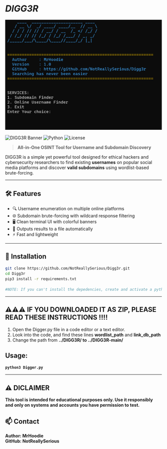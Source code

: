 # <i>DIGG3R</i>

![DIGG3R Banner](https://github.com/NotReallySerious/DIGG3R/blob/main/IMAGE.png)


![DIGG3R Banner](https://img.shields.io/badge/status-active-brightgreen?style=flat-square)
![Python](https://img.shields.io/badge/python-3.8+-blue?style=flat-square)
![License](https://img.shields.io/github/license/NotReallySerious/Digg3r?style=flat-square)

> **All-in-One OSINT Tool for Username and Subdomain Discovery**

DIGG3R is a simple yet powerful tool designed for ethical hackers and cybersecurity researchers to find existing **usernames** on popular social media platforms and discover **valid subdomains** using wordlist-based brute-forcing.

---

## 🛠 Features

- 🔍 Username enumeration on multiple online platforms
- 🌐 Subdomain brute-forcing with wildcard response filtering
- 🖥️ Clean terminal UI with colorful banners
- 📄 Outputs results to a file automatically
- ⚡ Fast and lightweight

---

## 🚀 Installation

```bash
git clone https://github.com/NotReallySerious/Digg3r.git
cd Digg3r
pip3 install -r requirements.txt

#NOTE: If you can't install the depedencies, create and activate a python venv.
```

---

## ⚠️⚠️⚠️ IF YOU DOWNLOADED IT AS ZIP, PLEASE READ THESE INSTRUCTIONS !!!! 
1. Open the Digger.py file in a code editor or a text editor.
2. Look into the code, and find these lines <b>wordlist_path</b> and <b>link_db_path</b>
3. Change the path from <b>../DIGG3R/<b> to <b>../DIGG3R-main/</b>

## Usage:
```python
python3 Digger.py
```
---
## ⚠️ DICLAIMER
This tool is intended for educational purposes only. Use it responsibly and only on systems and accounts you have permission to test.

## 📫 Contact
Author: MrHoodie <br>
GitHub: NotReallySerious

